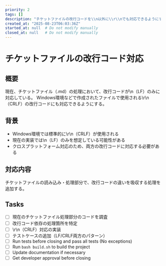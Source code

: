 ```yaml
---
priority: 2
tags: []
description: "チケットファイルの改行コードを\\n以外に\\r\\nでも対応できるようにする"
created_at: "2025-08-23T06:03:36Z"
started_at: null  # Do not modify manually
closed_at: null   # Do not modify manually
---
```


# チケットファイルの改行コード対応

## 概要
現在、チケットファイル（.md）の処理において、改行コードが\n（LF）のみに対応している。
Windows環境などで作成されたファイルで使用される\r\n（CRLF）の改行コードにも対応できるようにする。

## 背景
- Windows環境では標準的に\r\n（CRLF）が使用される
- 現在の実装では\n（LF）のみを想定している可能性がある
- クロスプラットフォーム対応のため、両方の改行コードに対応する必要がある

## 対応内容
チケットファイルの読み込み・処理部分で、改行コードの違いを吸収する処理を追加する。

## Tasks

- [ ] 現在のチケットファイル処理部分のコードを調査
- [ ] 改行コード依存の処理箇所を特定
- [ ] \r\n（CRLF）対応の実装
- [ ] テストケースの追加（LF/CRLF両方のパターン）
- [ ] Run tests before closing and pass all tests (No exceptions)
- [ ] Run `bash build.sh` to build the project
- [ ] Update documentation if necessary
- [ ] Get developer approval before closing
